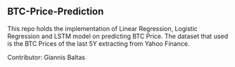 ## BTC-Price-Prediction

This repo holds the implementation of Linear Regression, Logistic Regression and LSTM model on predicting BTC Price.
The dataset that used is the BTC Prices of the last 5Y extracting from Yahoo Finance.

Contributor: Giannis Baltas
